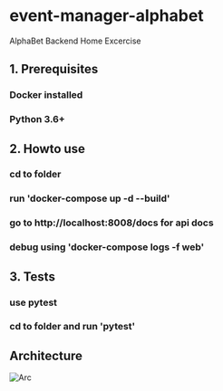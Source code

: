 # event-manager-alphabet
AlphaBet Backend Home Excercise

## 1. Prerequisites 
### Docker installed
### Python 3.6+

## 2. Howto use
### cd to folder
### run 'docker-compose up -d --build'
### go to http://localhost:8008/docs for api docs
### debug using 'docker-compose logs -f web'


## 3. Tests
### use pytest
### cd to folder and run 'pytest'


## Architecture
![Arc](https://imageupload.io/ib/c6GYHsAxwE1C74w_1698057740.png)